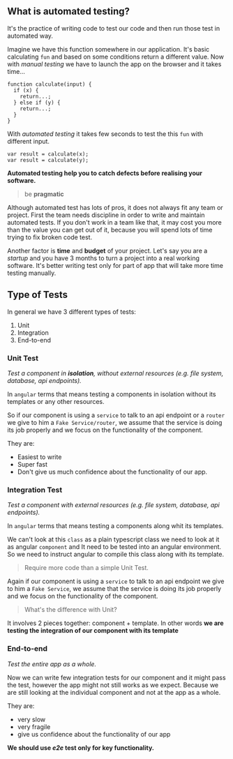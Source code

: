 ## What is automated testing?

It's the practice of writing code to test our code and then run those test in automated way.

Imagine we have this function somewhere in our application. It's basic calculating `fun` and based on some conditions return a different value.
Now with _manual testing_ we have to launch the app on the browser and it takes time...

```
function calculate(input) {
  if (x) {
    return...;
  } else if (y) {
    return...;
  }
}
```

With _automated testing_ it takes few seconds to test the this `fun` with different input.

```
var result = calculate(x);
var result = calculate(y);
```

**Automated testing help you to catch defects before realising your software.**

>be **pragmatic**

Although automated test has lots of pros, it does not always fit any team or project. First the team needs discipline in order to write and maintain automated tests. If you don't work in a team like that, it may cost you more than the value you can get out of it, because you will spend lots of time trying to fix broken code test.

Another factor is **time** and **budget** of your project. Let's say you are a _startup_ and you have 3 months to turn a project into a real working software. It's better writing test only for part of app that will take more time testing manually.



## Type of Tests

In general we have 3 different types of tests:

1. Unit
2. Integration
3. End-to-end

### Unit Test

_Test a component in **isolation**, without external resources (e.g. file system, database, api endpoints)._

In `angular` terms that means testing a components in isolation without its templates or any other resources.

So if our component is using a `service` to talk to an api endpoint or a `router`  we give to him a `Fake Service/router`, we assume that the service is doing its job properly and we focus on the functionality of the component.

They are:

- Easiest to write
- Super fast
- Don't give us much confidence about the functionality of our app.

### Integration Test

_Test a component with external resources (e.g. file system, database, api endpoints)._

In `angular` terms that means testing a components along whit its templates.

We can't look at this `class` as a plain typescript class we need to look at it as angular `component` and It need to be tested into an angular environment. So we need to instruct angular to compile this class along with its template.

> Require more code than a simple Unit Test.

Again if our component is using a `service` to talk to an api endpoint we give to him a `Fake Service`, we assume that the service is doing its job properly and we focus on the functionality of the component.

> What's the difference with Unit?

It involves 2 pieces together: component + template. In other words **we are testing the integration of our component with its template**


### End-to-end

_Test the entire app as a whole._

Now we can write few integration tests for our component and it might pass the test, however the app might not still works as we expect. Because we are still looking at the individual component and not at the app as a whole.

They are:

- very slow
- very fragile
- give us confidence about the functionality of our app

**We should use _e2e_ test only for key functionality.**
